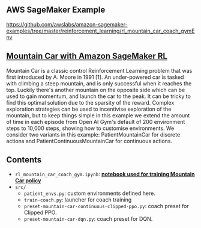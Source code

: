 ## AWS SageMaker Example 
https://github.com/awslabs/amazon-sagemaker-examples/tree/master/reinforcement_learning/rl_mountain_car_coach_gymEnv
## [Mountain Car with Amazon SageMaker RL](rl_mountain_car_coach_gymEnv.ipynb)

Mountain Car is a classic control Reinforcement Learning problem that was first introduced by A. Moore in 1991 [1]. An under-powered car is tasked with climbing a steep mountain, and is only successful when it reaches the top. Luckily there's another mountain on the opposite side which can be used to gain momentum, and launch the car to the peak. It can be tricky to find this optimal solution due to the sparsity of the reward. Complex exploration strategies can be used to incentivise exploration of the mountain, but to keep things simple in this example we extend the amount of time in each episode from Open AI Gym's default of 200 environment steps to 10,000 steps, showing how to customise environments. We consider two variants in this example: PatientMountainCar for discrete actions and PatientContinuousMountainCar for continuous actions.

## Contents

* `rl_mountain_car_coach_gym.ipynb`: [__notebook used for training Mountain Car policy__](rl_mountain_car_coach_gymEnv.ipynb)
* `src/`
  * `patient_envs.py`: custom environments defined here.
  * `train-coach.py`: launcher for coach training
  * `preset-mountain-car-continuous-clipped-ppo.py`: coach preset for Clipped PPO.
  * `preset-mountain-car-dqn.py`: coach preset for DQN.
